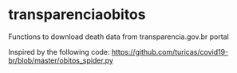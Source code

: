 # transparenciaobitos
Functions to download death data from transparencia.gov.br portal

Inspired by the following code: https://github.com/turicas/covid19-br/blob/master/obitos_spider.py


